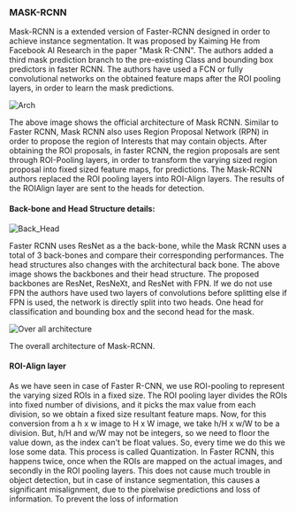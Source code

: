 ### MASK-RCNN

Mask-RCNN is a extended version of Faster-RCNN designed in order to achieve instance segmentation. It was proposed by Kaiming He from Facebook AI Research in the paper "Mask R-CNN". The authors added a third mask prediction branch to the pre-existing Class and bounding box predictors in faster RCNN. The authors have used a FCN or fully convolutional networks on the obtained feature maps after the ROI pooling layers, in order to learn the mask predictions. 

![Arch](https://miro.medium.com/proxy/1*IWWOPIYLqqF9i_gXPmBk3g.png)

The above image shows the official architecture of Mask RCNN. Similar to Faster RCNN, Mask RCNN also uses Region Proposal Network (RPN) in order to propose the region of Interests that may contain objects. After obtaining the ROI proposals, in faster RCNN, the region proposals are sent through ROI-Pooling layers, in order to transform the varying sized region proposal into fixed sized feature maps, for predictions. The Mask-RCNN authors replaced the ROI pooling layers into ROI-Align layers. The results of the ROIAlign layer are sent to the heads for detection.

#### Back-bone and Head Structure details:

![Back_Head](https://miro.medium.com/max/2286/1*IV6q-xtvxdLTg1h9Jk5lGg.png)

Faster RCNN uses ResNet as a the back-bone, while the Mask RCNN uses a total of 3 back-bones and compare their corresponding performances. The head structures also changes with the architectural back bone. The above image shows the backbones and their head structure. The proposed backbones are ResNet, ResNeXt, and ResNet with FPN. If we do not use FPN the authors have used two layers of convolutions before splitting else if FPN is used, the network is directly split into two heads. One head for classification and bounding box and the second head for the mask.

![Over all architecture](https://miro.medium.com/max/533/1*Tm5ia-bzsVq3lw8TJt08YA.png)

The overall architecture of Mask-RCNN.

#### ROI-Align layer

As we have seen in case of Faster R-CNN, we use ROI-pooling to represent the varying sized ROIs in a fixed size. The ROI pooling layer divides the ROIs into fixed number of divisions, and it picks the max value from each division, so we obtain a fixed size resultant feature maps. Now, for this conversion from a h x w image to H x W image, we take h/H x w/W to be a division. But, h/H and w/W may not be integers, so we need to floor the value down, as the index can't be float values. So, every time we do this we lose some data. This process is called Quantization. In Faster RCNN, this happens twice, once when the ROIs are mapped on the actual images, and secondly in the ROI pooling layers. This does not cause much trouble in object detection, but in case of instance segmentation, this causes a significant misalignment, due to the pixelwise predictions and loss of information. To prevent the loss of information 








